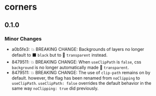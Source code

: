 # corners

## 0.1.0

### Minor Changes

- a0b5fe3: 💥 BREAKING CHANGE: Backgrounds of layers no longer default to ⬛ `black` but to 🏁 `transparent` instead.
- 8479511: 💥 BREAKING CHANGE: When `useClipPath` is `false`, css `background` is no longer automatically made 🏁 `transparent`.
- 8479511: 💥 BREAKING CHANGE: The use of `clip-path` remains on by default. however, the flag has been renamed from `noClipping` to `useClipPath`. `useClipPath: false` overrides the default behavior in the same way `noClipping: true` did previously.
